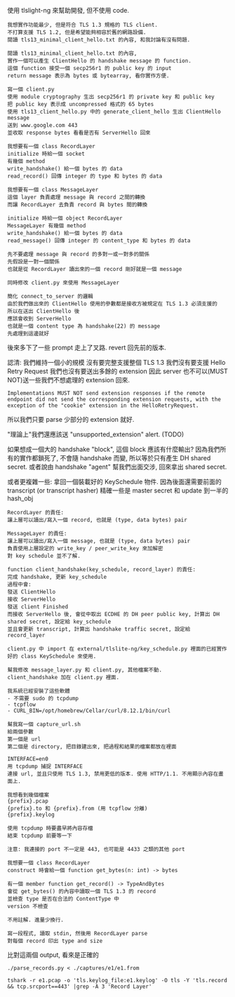 使用 tlslight-ng 來幫助開發, 但不使用 code.

```
我想實作功能最少, 但是符合 TLS 1.3 規格的 TLS client.
不打算支援 TLS 1.2, 但是希望能夠相容於舊的網路設備.
閱讀 tls13_minimal_client_hello.txt 的內容, 和我討論有沒有問題.
```

```
閱讀 tls13_minimal_client_hello.txt 的內容,
實作一個可以產生 ClientHello 的 handshake message 的 function.
這個 function 接受一個 secp256r1 的 public key 的 input
return message 表示為 bytes 或 bytearray, 看你實作方便.
```

```
寫一個 client.py
使用 module cryptography 生出 secp256r1 的 private key 和 public key
把 public key 表示成 uncompressed 格式的 65 bytes
使用 tls13_client_hello.py 中的 generate_client_hello 生出 ClientHello message
送到 www.google.com 443
並收取 response bytes 看看是否有 ServerHello 回來
```

```
我想要有一個 class RecordLayer
initialize 時給一個 socket
有幾個 method
write_handshake() 給一個 bytes 的 data
read_record() 回傳 integer 的 type 和 bytes 的 data
```

```
我想要有一個 class MessageLayer
這個 layer 負責處理 message 與 record 之間的轉換
而讓 RecordLayer 去負責 record 與 bytes 間的轉換

initialize 時給一個 object RecordLayer
MessageLayer 有幾個 method
write_handshake() 給一個 bytes 的 data
read_message() 回傳 integer 的 content_type 和 bytes 的 data

先不要處理 message 與 record 的多對一或一對多的關係
先假設是一對一個關係
也就是從 RecordLayer 讀出來的一個 record 剛好就是一個 message

同時修改 client.py 來使用 MessageLayer
```

```
簡化 connect_to_server 的邏輯
由於我們做出來的 ClientHello 使用的參數都是接收方被規定在 TLS 1.3 必須支援的
所以在送出 ClientHello 後
應該會收到 ServerHello
也就是一個 content type 為 handshake(22) 的 message
先處理到這邊就好
```


後來多下了一些 prompt 走上了叉路. revert 回先前的版本.

認清: 我們維持一個小的規模
沒有要完整支援整個 TLS 1.3
我們沒有要支援 Hello Retry Request
我們也沒有要送出多餘的 extension
因此 server 也不可以(MUST NOT)送一些我們不想處理的 extension 回來.
```
Implementations MUST NOT send extension responses if the remote
endpoint did not send the corresponding extension requests, with the
exception of the "cookie" extension in the HelloRetryRequest.
```
所以我們只要 parse 少部分的 extension 就好.

"理論上"我們還應該送 "unsupported_extension" alert. (TODO)


如果想成一個大的 handshake "block", 這個 block 應該有什麼輸出?
因為我們所有的實作都鎖死了, 不會隨 handshake 而變, 所以等於只有產生 DH shared secret.
或者說由 handshake "agent" 幫我們出面交涉, 回來拿出 shared secret.

或者更複雜一些: 拿回一個裝載好的 KeySchedule 物件. 因為後面還需要前面的 transcript (or transcript hasher)
精確一些是 master secret 和 update 到一半的 hash_obj

```
RecordLayer 的責任:
讓上層可以讀出/寫入一個 record, 也就是 (type, data bytes) pair

MessageLayer 的責任:
讓上層可以讀出/寫入一個 message, 也就是 (type, data bytes) pair
負責使用上層設定的 write_key / peer_write_key 來加解密
對 key schedule 並不了解.

function client_handshake(key_schedule, record_layer) 的責任:
完成 handshake, 更新 key_schedule
過程中會:
發送 ClientHello
接收 ServerHello
發送 client Finished
而接收 ServerHello 後, 會從中取出 ECDHE 的 DH peer public key, 計算出 DH shared secret, 設定給 key_schedule
並且會更新 transcript, 計算出 handshake traffic secret, 設定給 record_layer

client.py 中 import 在 external/tlslite-ng/key_schedule.py 裡面的已經實作好的 class KeySchedule 來使用.

幫我修改 message_layer.py 和 client.py, 其他檔案不動.
client_handshake 加在 client.py 裡面.
```

```
我系統已經安裝了這些軟體
- 不需要 sudo 的 tcpdump
- tcpflow
- CURL_BIN=/opt/homebrew/Cellar/curl/8.12.1/bin/curl

幫我寫一個 capture_url.sh
給兩個參數
第一個是 url
第二個是 directory, 把目錄建出來, 把過程和結果的檔案都放在裡面

INTERFACE=en0
用 tcpdump 捕捉 INTERFACE
連接 url, 並且只使用 TLS 1.3, 禁用更低的版本. 使用 HTTP/1.1. 不用顯示內容在畫面上.

我想看到幾個檔案
{prefix}.pcap
{prefix}.to 和 {prefix}.from (用 tcpflow 分離)
{prefix}.keylog

使用 tcpdump 時要盡早將內容存檔
結束 tcpdump 前要等一下

注意: 我連接的 port 不一定是 443, 也可能是 4433 之類的其他 port
```

```
我想要一個 class RecordLayer
construct 時會給一個 function get_bytes(n: int) -> bytes

有一個 member function get_record() -> TypeAndBytes 
會從 get_bytes() 的內容中讀取一個 TLS 1.3 的 record
並檢查 type 是否在合法的 ContentType 中
version 不檢查

不用註解. 進量少換行.
```

```
寫一段程式, 讀取 stdin, 然後用 RecordLayer parse
對每個 record 印出 type and size
```

比對這兩個 output, 看來是正確的
```
./parse_records.py < ./captures/e1/e1.from

tshark -r e1.pcap -o 'tls.keylog_file:e1.keylog' -O tls -Y 'tls.record && tcp.srcport==443' |grep -A 3 'Record Layer'
```
